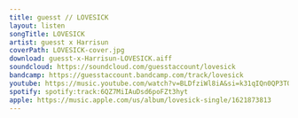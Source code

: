 ```yaml
---
title: guesst // LOVESICK
layout: listen
songTitle: LOVESICK
artist: guesst x Harrisun
coverPath: LOVESICK-cover.jpg
download: guesst-x-Harrisun-LOVESICK.aiff
soundcloud: https://soundcloud.com/guesstaccount/lovesick
bandcamp: https://guesstaccount.bandcamp.com/track/lovesick
youtube: https://music.youtube.com/watch?v=BLDfziWl8iA&si=k31qIQn0QP3TQIyO
spotify: spotify:track:6QZ7MiIAuDsd6poFZt3hyt
apple: https://music.apple.com/us/album/lovesick-single/1621873813
---
```

